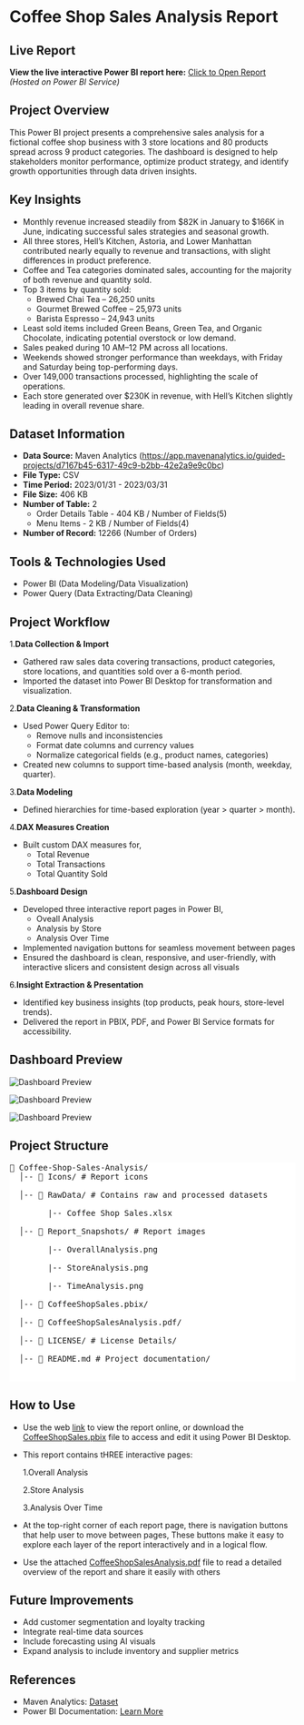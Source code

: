 # Coffee Shop Sales Analysis Report

## Live Report
**View the live interactive Power BI report here:**
[Click to Open Report](https://app.powerbi.com/view?r=eyJrIjoiYWI4ZmYxMmQtOWQ2Yi00MjQ4LTgzZDItOGI1M2MwYTI5NzU3IiwidCI6IjI1Y2UwMjYxLWJiZDYtNDljZC1hMWUyLTU0MjYwODg2ZDE1OSJ9
)  
*(Hosted on Power BI Service)*
## Project Overview 

This Power BI project presents a comprehensive sales analysis for a fictional coffee shop business with 3 store locations and 80 products spread across 9 product categories. The dashboard is designed to help stakeholders monitor performance, optimize product strategy, and identify growth opportunities through data driven insights.

## Key Insights

- Monthly revenue increased steadily from $82K in January to $166K in June, indicating successful sales strategies and seasonal growth.
- All three stores, Hell’s Kitchen, Astoria, and Lower Manhattan contributed nearly equally to revenue and transactions, with slight differences in product preference.
- Coffee and Tea categories dominated sales, accounting for the majority of both revenue and quantity sold.
- Top 3 items by quantity sold:
    - Brewed Chai Tea – 26,250 units
    - Gourmet Brewed Coffee – 25,973 units
    - Barista Espresso – 24,943 units
- Least sold items included Green Beans, Green Tea, and Organic Chocolate, indicating potential overstock or low demand.
- Sales peaked during 10 AM–12 PM across all locations.
- Weekends showed stronger performance than weekdays, with Friday and Saturday being top-performing days.
- Over 149,000 transactions processed, highlighting the scale of operations.
- Each store generated over $230K in revenue, with Hell’s Kitchen slightly leading in overall revenue share.

##  Dataset Information 

- **Data Source:** Maven Analytics (https://app.mavenanalytics.io/guided-projects/d7167b45-6317-49c9-b2bb-42e2a9e9c0bc)  
- **File Type:** CSV 
- **Time Period:** 2023/01/31 - 2023/03/31 
- **File Size:** 406 KB
- **Number of Table:** 2
  - Order Details Table - 404 KB / Number of Fields(5)
  - Menu Items - 2 KB / Number of Fields(4) 
- **Number of Record:** 12266 (Number of Orders)


## Tools & Technologies Used 

- Power BI (Data Modeling/Data Visualization)  
- Power Query (Data Extracting/Data Cleaning)

## Project Workflow 

1.**Data Collection & Import**
  - Gathered raw sales data covering transactions, product categories, store locations, and quantities sold over a 6-month period.
  - Imported the dataset into Power BI Desktop for transformation and visualization.

2.**Data Cleaning & Transformation**
  - Used Power Query Editor to:
    - Remove nulls and inconsistencies
    - Format date columns and currency values
    - Normalize categorical fields (e.g., product names, categories)
  - Created new columns to support time-based analysis (month, weekday, quarter).

3.**Data Modeling**
  - Defined hierarchies for time-based exploration (year > quarter > month).

4.**DAX Measures Creation**
  - Built custom DAX measures for,
    - Total Revenue
    - Total Transactions
    - Total Quantity Sold
   
5.**Dashboard Design**
  - Developed three interactive report pages in Power BI,
    - Oveall Analysis
    - Analysis by Store
    - Analysis Over Time
  - Implemented navigation buttons for seamless movement between pages
  - Ensured the dashboard is clean, responsive, and user-friendly, with interactive slicers and consistent design across all visuals

6.**Insight Extraction & Presentation**
  - Identified key business insights (top products, peak hours, store-level trends).
  - Delivered the report in PBIX, PDF, and Power BI Service formats for accessibility.

## Dashboard Preview 

![Dashboard Preview](Report_Snapshots/OverallAnalysis.png) 

![Dashboard Preview](Report_Snapshots/StoreAnalysis.png) 

![Dashboard Preview](Report_Snapshots/TimeAnalysis.png) 

## Project Structure 

<pre style="background: #fff; padding: 0; border: none; font-family: monospace;">
📂 Coffee-Shop-Sales-Analysis/ 
  │-- 📁 Icons/ # Report icons   

  │-- 📁 RawData/ # Contains raw and processed datasets 
  
        |-- Coffee Shop Sales.xlsx
        
  │-- 📁 Report_Snapshots/ # Report images
    
        |-- OverallAnalysis.png

        |-- StoreAnalysis.png

        |-- TimeAnalysis.png
  
  │-- 📁 CoffeeShopSales.pbix/ 
  
  │-- 📁 CoffeeShopSalesAnalysis.pdf/ 

  │-- 📄 LICENSE/ # License Details/ 
  
  │-- 📄 README.md # Project documentation/

  
</pre>

## How to Use 
- Use the web [link](https://app.powerbi.com/view?r=eyJrIjoiYWI4ZmYxMmQtOWQ2Yi00MjQ4LTgzZDItOGI1M2MwYTI5NzU3IiwidCI6IjI1Y2UwMjYxLWJiZDYtNDljZC1hMWUyLTU0MjYwODg2ZDE1OSJ9) to view the report online, or download the [CoffeeShopSales.pbix](CoffeeShopSales.pbix) file to access and edit it using Power BI Desktop.
- This report contains tHREE interactive pages:

  1.Overall Analysis
  
  2.Store Analysis

  3.Analysis Over Time
  
- At the top-right corner of each report page, there is  navigation buttons that help user to move between pages, These buttons make it easy to explore each layer of the report interactively and in a logical flow.
- Use the attached [CoffeeShopSalesAnalysis.pdf](CoffeeShopSalesAnalysis.pdf) file to read a detailed overview of the report and share it easily with others
## Future Improvements 

- Add customer segmentation and loyalty tracking
- Integrate real-time data sources
- Include forecasting using AI visuals
- Expand analysis to include inventory and supplier metrics
  
## References

- Maven Analytics: [Dataset](https://app.mavenanalytics.io/guided-projects/d7167b45-6317-49c9-b2bb-42e2a9e9c0bc)
- Power BI Documentation: [Learn More](https://learn.microsoft.com/power-bi/)






